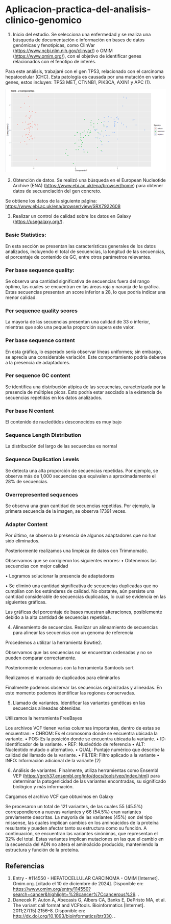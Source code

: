 # Aplicacion-practica-del-analisis-clinico-genomico

1.	Inicio del estudio. Se selecciona una enfermedad y se realiza una búsqueda de documentación e información en bases de datos genómicas y fenotípicas, como ClinVar (https://www.ncbi.nlm.nih.gov/clinvar/) o OMIM (https://www.omim.org/), con el objetivo de identificar genes relacionados con el fenotipo de interés.

Para este análisis, trabajaré con el gen TP53, relacionado con el carcinoma hepatocelular (CHC). Esta patología es causada por una mutación en varios genes, estos incluyen: TP53 MET, CTNNB1, PIK3CA, AXIN1 y APC (1).

![](https://github.com/Liliana223/Aprendizaje_supervisado_y_no_supervisado/blob/main/Imagenes%20Iris/MDS2.png)

2.	Obtención de datos. Se realizó una búsqueda en el European Nucleotide Archive (ENA) (https://www.ebi.ac.uk/ena/browser/home) para obtener datos de secuenciación del gen concreto. 

Se obtiene los datos de la siguiente página: 
https://www.ebi.ac.uk/ena/browser/view/SRX7922608

3.	Realizar un control de calidad sobre los datos en Galaxy (https://usegalaxy.org/).
   
### Basic Statistics:
En esta sección se presentan las características generales de los datos analizados, incluyendo el total de secuencias, la longitud de las secuencias, el porcentaje de contenido de GC, entre otros parámetros relevantes.

### Per base sequence quality:
Se observa una cantidad significativa de secuencias fuera del rango óptimo, las cuales 
se encuentran en las áreas roja y naranja de la gráfica. Estas secuencias 
presentan un score inferior a 28, lo que podría indicar una menor calidad.

### Per sequence quality scores
La mayoría de las secuencias presentan una calidad de 33 o inferior, mientras que
solo una pequeña proporción supera este valor.

### Per base sequence content
En esta gráfica, lo esperado sería observar líneas uniformes; sin embargo, se aprecia 
una considerable variación. Este comportamiento podría deberse a la presencia de 
adaptadores.

### Per sequence GC content
Se identifica una distribución atípica de las secuencias, caracterizada por la presencia 
de múltiples picos. Esto podría estar asociado a la existencia de secuencias repetidas 
en los datos analizados.

### Per base N content
El contenido de nucleótidos desconocidos es muy bajo

### Sequence Length Distribution
La distribución del largo de las secuencias es normal

### Sequence Duplication Levels
Se detecta una alta proporción de secuencias repetidas. Por ejemplo, se observa más 
de 1,000 secuencias que equivalen a aproximadamente el 28% de secuencias.

### Overrepresented sequences
Se observa una gran cantidad de secuencias repetidas. Por ejemplo, la primera 
secuencia de la imagen, se observa 17391 veces.

### Adapter Content
Por último, se observa la presencia de algunos adaptadores que no han sido 
eliminados.

Posteriormente realizamos una limpieza de datos con Trimmomatic.

Observamos que se corrigieron los siguientes errores:
•	Obtenemos las secuencias con mejor calidad

•	Logramos solucionar la presencia de adaptadores

•	Se eliminó una cantidad significativa de secuencias duplicadas que no cumplían con los estándares de calidad. No obstante, aún persiste una cantidad considerable de secuencias duplicadas, lo cual se evidencia en las siguientes gráficas.

Las gráficas del porcentaje de bases muestran alteraciones, posiblemente debido a la alta cantidad de secuencias repetidas.

4.	Alineamiento de secuencias. Realizar un alineamiento de secuencias para alinear las secuencias con un genoma de referencia

Procedemos a utilizar la herramienta Bowtie2. 

Observamos que las secuencias no se encuentran ordenadas y no se pueden comparar correctamente.

Posteriormente ordenamos con la herramienta Samtools sort 

Realizamos el marcado de duplicados para eliminarlos

Finalmente podemos observar las secuencias organizadas y alineadas. En este momento podemos identificar las regiones conservadas.

5.	Llamado de variantes. Identificar las variantes genéticas en las secuencias alineadas obtenidas.

Utilizamos la herramienta FreeBayes

Los archivos VCF tienen varias columnas importantes, dentro de estas se encuentran:
•	CHROM: Es el cromosoma donde se encuentra ubicada la variante.
•	POS: Es la posición donde se encuentra ubicada la variante.
•	ID: Identificador de la variante.
•	REF: Nucleótido de referencia
•	ALT: Nucleótido mutado o alternativo.
•	QUAL: Puntaje numérico que describe la calidad del llamado de la variante.
•	FILTER: Filtro aplicado a la variante
•	INFO: Información adicional de la variante (2)

6.	Análisis de variantes. Finalmente, utiliza herramientas como Ensembl VEP (https://grch37.ensembl.org/info/docs/tools/vep/index.html) para determinar la patogenicidad de las variantes encontradas, su significado biológico y más información.

Cargamos el archivo VCF que obtuvimos en Galaxy

Se procesaron un total de 121 variantes, de las cuales 55 (45.5%) correspondieron a nuevas variantes y 66 (54.5%) eran variantes previamente descritas. La mayoría de las variantes (45%) son del tipo missense, las cuales implican cambios en los aminoácidos de la proteína resultante y pueden afectar tanto su estructura como su función. A continuación, se encuentran las variantes sinónimas, que representan el 32% del total. Estas variantes implican mutaciones en las que el cambio en la secuencia del ADN no altera el aminoácido producido, manteniendo la estructura y función de la proteína.

## Referencias
1.	Entry - #114550 - HEPATOCELLULAR CARCINOMA - OMIM [Internet]. Omim.org. [citado el 10 de diciembre de 2024]. Disponible en: https://www.omim.org/entry/114550?search=cancer&highlight=%28cancer%7Ccancerous%29. .
2.	Danecek P, Auton A, Abecasis G, Albers CA, Banks E, DePristo MA, et al. The variant call format and VCFtools. Bioinformatics [Internet]. 2011;27(15):2156–8. Disponible en: http://dx.doi.org/10.1093/bioinformatics/btr330. .


